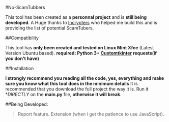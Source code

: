 #No-ScamTubbers

This tool has been created as a **personnal project** and is **still being developed**.
A Huge thanks to [Incrypters](https://github.com/incrypters) who helped me build this and is providing the list of potential ScamTubers.

##Compatibility

This tool has **only been created and tested on Linux Mint Xfce** (Latest Version Ubuntu based).
**required: 
  Python 3+
  [Customtkinter](https://github.com/TomSchimansky/CustomTkinter)
  requests(if you don't have)**
  
##Installation

**I strongly recommend you reading all the code, yes, everything and make sure you know what this tool does in the minimum details**
It is recommended that you download the full project the way it is.
Run it **DIRECTLY* on the **main.py** file, **otherwise it will break**.

##Being Developed:

> Report feature.
> Extension (when i get the patience to use JavaScript).
